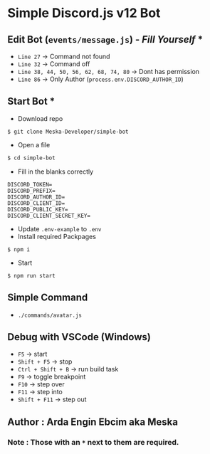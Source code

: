 # Simple Discord.js v12 Bot 

## Edit Bot (`events/message.js`) - *Fill Yourself* *
- `Line 27` -> Command not found
- `Line 32` -> Command off
- `Line 38, 44, 50, 56, 62, 68, 74, 80` -> Dont has permission
- `Line 86` -> Only Author (`process.env.DISCORD_AUTHOR_ID`)

## Start Bot *
- Download repo
```git
$ git clone Meska-Developer/simple-bot
```
- Open a file
```bash
$ cd simple-bot
```
- Fill in the blanks correctly
```dotenv
DISCORD_TOKEN=
DISCORD_PREFIX=
DISCORD_AUTHOR_ID=
DISCORD_CLIENT_ID=
DISCORD_PUBLIC_KEY=
DISCORD_CLIENT_SECRET_KEY=
```
- Update `.env-example` to `.env`
- Install required Packpages
```npm
$ npm i
```
- Start
```npm
$ npm run start
```

## Simple Command
- `./commands/avatar.js`

## Debug with VSCode (Windows)
* `F5` -> start
* `Shift + F5` -> stop
* `Ctrl + Shift + B` -> run build task
* `F9` -> toggle breakpoint
* `F10` -> step over
* `F11` -> step into
* `Shift + F11` -> step out

## Author : Arda Engin Ebcim aka Meska

### Note : Those with an `*` next to them are required.
